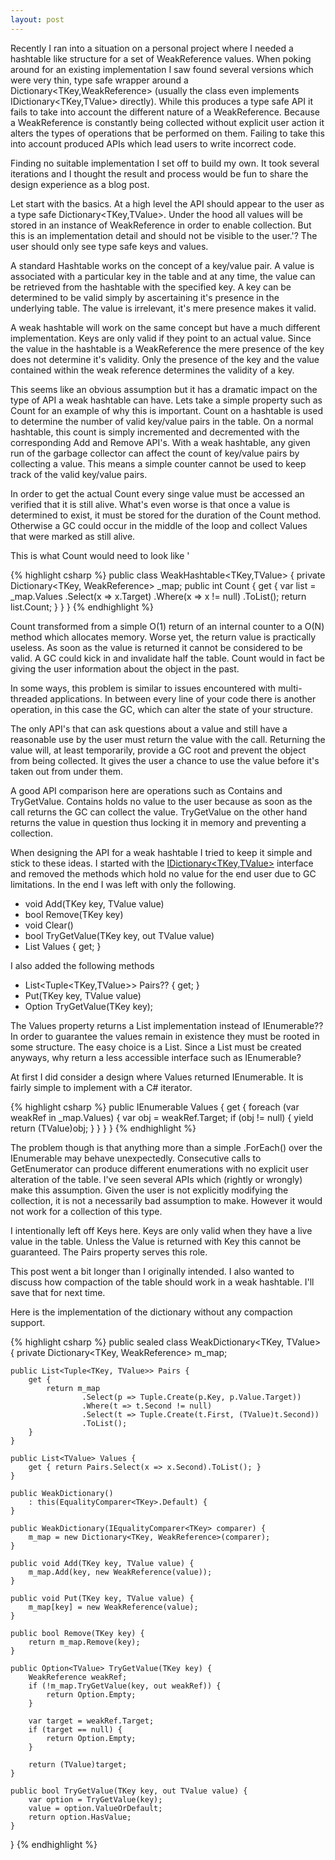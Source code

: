 ```yaml
---
layout: post
---
```

Recently I ran into a situation on a personal project where I needed a hashtable like structure for a set of WeakReference values. When poking around for an existing implementation I saw found several versions which were very thin, type safe wrapper around a Dictionary<TKey,WeakReference> (usually the class even implements IDictionary<TKey,TValue> directly). While this produces a type safe API it fails to take into account the different nature of a WeakReference. Because a WeakReference is constantly being collected without explicit user action it alters the types of operations that be performed on them. Failing to take this into account produced APIs which lead users to write incorrect code.

Finding no suitable implementation I set off to build my own. It took several iterations and I thought the result and process would be fun to share the design experience as a blog post.

Let start with the basics. At a high level the API should appear to the user as a type safe Dictionary<TKey,TValue>. Under the hood all values will be stored in an instance of WeakReference in order to enable collection. But this is an implementation detail and should not be visible to the user.'? The user should only see type safe keys and values.

A standard Hashtable works on the concept of a key/value pair. A value is associated with a particular key in the table and at any time, the value can be retrieved from the hashtable with the specified key. A key can be determined to be valid simply by ascertaining it's presence in the underlying table. The value is irrelevant, it's mere presence makes it valid.

A weak hashtable will work on the same concept but have a much different implementation. Keys are only valid if they point to an actual value. Since the value in the hashtable is a WeakReference the mere presence of the key does not determine it's validity. Only the presence of the key and the value contained within the weak reference determines the validity of a key.

This seems like an obvious assumption but it has a dramatic impact on the type of API a weak hashtable can have. Lets take a simple property such as Count for an example of why this is important. Count on a hashtable is used to determine the number of valid key/value pairs in the table. On a normal hashtable, this count is simply incremented and decremented with the corresponding Add and Remove API's. With a weak hashtable, any given run of the garbage collector can affect the count of key/value pairs by collecting a value. This means a simple counter cannot be used to keep track of the valid key/value pairs.

In order to get the actual Count every singe value must be accessed an verified that it is still alive. What's even worse is that once a value is determined to exist, it must be stored for the duration of the Count method.  Otherwise a GC could occur in the middle of the loop and collect Values that were marked as still alive.

This is what Count would need to look like '

{% highlight csharp %}
public class WeakHashtable<TKey,TValue> {
    private Dictionary<TKey, WeakReference> _map;
    public int Count {
        get {
            var list = _map.Values
                .Select(x => x.Target)
                .Where(x => x != null)
                .ToList();
            return list.Count;
        }
    }
}
{% endhighlight %}

Count transformed from a simple O(1) return of an internal counter to a O(N) method which allocates memory. Worse yet, the return value is practically useless. As soon as the value is returned it cannot be considered to be valid. A GC could kick in and invalidate half the table. Count would in fact be giving the user information about the object in the past.

In some ways, this problem is similar to issues encountered with multi-threaded applications. In between every line of your code there is another operation, in this case the GC, which can alter the state of your structure.

The only API's that can ask questions about a value and still have a reasonable use by the user must return the value with the call. Returning the value will, at least temporarily, provide a GC root and prevent the object from being collected. It gives the user a chance to use the value before it's taken out from under them.

A good API comparison here are operations such as Contains and TryGetValue.  Contains holds no value to the user because as soon as the call returns the GC can collect the value. TryGetValue on the other hand returns the value in question thus locking it in memory and preventing a collection.

When designing the API for a weak hashtable I tried to keep it simple and stick to these ideas. I started with the [IDictionary<TKey,TValue>](http://msdn.microsoft.com/en-us/library/s4ys34ea.aspx) interface and removed the methods which hold no value for the end user due to GC limitations. In the end I was left with only the following.

  * void Add(TKey key, TValue value) 
  * bool Remove(TKey key) 
  * void Clear() 
  * bool TryGetValue(TKey key, out TValue value) 
  * List<TValue> Values { get; } 

I also added the following methods

  * List<Tuple<TKey,TValue>> Pairs?? { get; } 
  * Put(TKey key, TValue value) 
  * Option<TValue> TryGetValue(TKey key); 

The Values property returns a List<TValue> implementation instead of IEnumerable<TValue>?? In order to guarantee the values remain in existence they must be rooted in some structure. The easy choice is a List<TValue>. Since a List<TValue> must be created anyways, why return a less accessible interface such as IEnumerable<TValue>?

At first I did consider a design where Values returned IEnumerable. It is fairly simple to implement with a C# iterator.

{% highlight csharp %}
public IEnumerable<TValue> Values {
    get {
        foreach (var weakRef in _map.Values) {
            var obj = weakRef.Target;
            if (obj != null) {
                yield return (TValue)obj;
            }
        }
    }
}
{% endhighlight %}

The problem though is that anything more than a simple .ForEach() over the IEnumerable may behave unexpectedly. Consecutive calls to GetEnumerator can produce different enumerations with no explicit user alteration of the table.  I've seen several APIs which (rightly or wrongly) make this assumption. Given the user is not explicitly modifying the collection, it is not a necessarily bad assumption to make. However it would not work for a collection of this type.

I intentionally left off Keys here. Keys are only valid when they have a live value in the table. Unless the Value is returned with Key this cannot be guaranteed. The Pairs property serves this role.

This post went a bit longer than I originally intended. I also wanted to discuss how compaction of the table should work in a weak hashtable. I'll save that for next time.

Here is the implementation of the dictionary without any compaction support.

{% highlight csharp %}
public sealed class WeakDictionary<TKey, TValue> {
    private Dictionary<TKey, WeakReference> m_map;

    public List<Tuple<TKey, TValue>> Pairs {
        get {
            return m_map
                    .Select(p => Tuple.Create(p.Key, p.Value.Target))
                    .Where(t => t.Second != null)
                    .Select(t => Tuple.Create(t.First, (TValue)t.Second))
                    .ToList();
        }
    }

    public List<TValue> Values {
        get { return Pairs.Select(x => x.Second).ToList(); }
    }

    public WeakDictionary()
        : this(EqualityComparer<TKey>.Default) {
    }

    public WeakDictionary(IEqualityComparer<TKey> comparer) {
        m_map = new Dictionary<TKey, WeakReference>(comparer);
    }

    public void Add(TKey key, TValue value) {
        m_map.Add(key, new WeakReference(value));
    }

    public void Put(TKey key, TValue value) {
        m_map[key] = new WeakReference(value);
    }

    public bool Remove(TKey key) {
        return m_map.Remove(key);
    }

    public Option<TValue> TryGetValue(TKey key) {
        WeakReference weakRef;
        if (!m_map.TryGetValue(key, out weakRef)) {
            return Option.Empty;
        }

        var target = weakRef.Target;
        if (target == null) {
            return Option.Empty;
        }

        return (TValue)target;
    }

    public bool TryGetValue(TKey key, out TValue value) {
        var option = TryGetValue(key);
        value = option.ValueOrDefault;
        return option.HasValue;
    }
}
{% endhighlight %}

